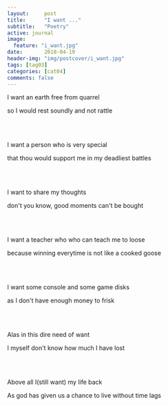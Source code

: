 ```yaml
---
layout:     post
title:      "I want ..."
subtitle:   "Poetry"
active: journal
image:
  feature: "i_want.jpg"
date:       2010-04-19 
header-img: "img/postcover/i_want.jpg"
tags: [tag03]
categories: [cat04]
comments: false
---
```

<p>I want an earth free from quarrel</p>
<p>so I would rest soundly and not rattle</p>
<br>
<br>
<p>I want a person who is very special</p>
<p>that thou would support me in my deadliest battles</p>
<br>
<br>
<p>I want to share my thoughts</p>
<p>don't you know, good moments can't be bought</p>
<br>
<br>
<p>I want a teacher who who can teach me to loose</p>
<p>because winning everytime is not like a cooked goose</p>
<br>
<br>
<p>I want some console and some game disks</p>
<p>as I don't have enough money to frisk</p>
<br>
<br>
<p>Alas in this dire need of want</p>
<p>I myself don't know how much I have lost</p>
<br>
<br>
<p>Above all I(still want) my life back</p>
<p>As god has given us a chance to live without time lags</p>